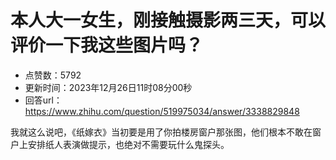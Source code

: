 # 本人大一女生，刚接触摄影两三天，可以评价一下我这些图片吗？
- 点赞数：5792
- 更新时间：2023年12月26日11时08分00秒
- 回答url：https://www.zhihu.com/question/519975034/answer/3338829848
<body>
 <p data-pid="DBrMFB-x">我就这么说吧，《纸嫁衣》当初要是用了你拍楼房窗户那张图，他们根本不敢在窗户上安排纸人表演做提示，也绝对不需要玩什么鬼探头。</p>
</body>